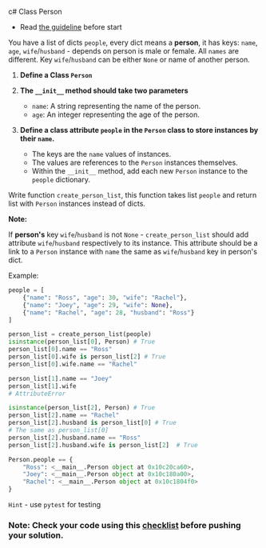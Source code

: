 c# Class Person

- Read [the guideline](https://github.com/mate-academy/py-task-guideline/blob/main/README.md) before start


You have a list of dicts `people`, every dict means
a **person**, it has keys: `name`, `age`, 
`wife`/`husband` - depends on person is male or 
female. All `names` are different. Key 
`wife`/`husband` can be either `None` or 
name of another person.
1. **Define a Class `Person`**  
   
2. **The `__init__` method should take two parameters**
     - `name`: A string representing the name of the person.
     - `age`: An integer representing the age of the person.


3. **Define a **class attribute** `people` in the `Person` class to store instances by their `name`.**
     - The keys are the `name` values of instances.
     - The values are references to the `Person` instances themselves.
     - Within the `__init__` method, add each new `Person` instance to the `people` dictionary.
    
Write function `create_person_list`, this function
takes list `people` and return list with
`Person` instances instead of dicts.

**Note:**

If **person's** key `wife`/`husband` is not 
`None` - `create_person_list` should add 
attribute `wife`/`husband` respectively
to its instance. This attribute should
be a link to a `Person` instance with `name` the
same as `wife`/`husband` key in person's dict.


Example:
```python
people = [
    {"name": "Ross", "age": 30, "wife": "Rachel"},
    {"name": "Joey", "age": 29, "wife": None},
    {"name": "Rachel", "age": 28, "husband": "Ross"}
]

person_list = create_person_list(people) 
isinstance(person_list[0], Person) # True
person_list[0].name == "Ross"
person_list[0].wife is person_list[2] # True
person_list[0].wife.name == "Rachel"

person_list[1].name == "Joey"
person_list[1].wife
# AttributeError

isinstance(person_list[2], Person) # True
person_list[2].name == "Rachel"
person_list[2].husband is person_list[0] # True
# The same as person_list[0]
person_list[2].husband.name == "Ross"
person_list[2].husband.wife is person_list[2]  # True

Person.people == {
    "Ross": <__main__.Person object at 0x10c20ca60>,
    "Joey": <__main__.Person object at 0x10c180a00>,
    "Rachel": <__main__.Person object at 0x10c1804f0>
}
```
`Hint` - use `pytest` for testing

### Note: Check your code using this [checklist](checklist.md) before pushing your solution.
